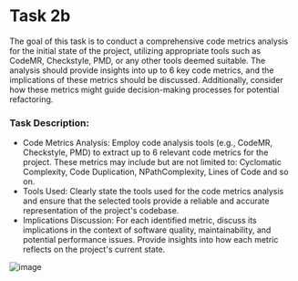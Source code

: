 # Task 2b
The goal of this task is to conduct a comprehensive code metrics analysis for the initial state of the project, utilizing appropriate tools such as CodeMR, Checkstyle, PMD, or any other tools deemed suitable. The analysis should provide insights into up to 6 key code metrics, and the implications of these metrics should be discussed. Additionally, consider how these metrics might guide decision-making processes for potential refactoring.

### Task Description:
- Code Metrics Analysis: Employ code analysis tools (e.g., CodeMR, Checkstyle, PMD) to extract up to 6 relevant code metrics for the project. These metrics may include but are not limited to: Cyclomatic Complexity, Code Duplication, NPathComplexity, Lines of Code and so on.
- Tools Used: Clearly state the tools used for the code metrics analysis and ensure that the selected tools provide a reliable and accurate representation of the project's codebase.
- Implications Discussion: For each identified metric, discuss its implications in the context of software quality, maintainability, and potential performance issues. Provide insights into how each metric reflects on the project's current state.

![image](https://github.com/serc-courses/se-project-1--_11/assets/46487934/bfca28fe-460e-4048-a920-198ee7902602)



